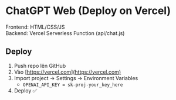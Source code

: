 # ChatGPT Web (Deploy on Vercel)

Frontend: HTML/CSS/JS  
Backend: Vercel Serverless Function (api/chat.js)

## Deploy
1. Push repo lên GitHub
2. Vào [https://vercel.com](https://vercel.com)
3. Import project → Settings → Environment Variables  
   - `OPENAI_API_KEY = sk-proj-your_key_here`
4. Deploy ✅
